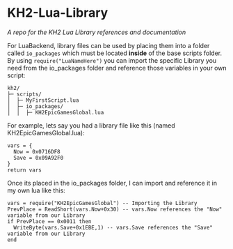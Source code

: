 # KH2-Lua-Library
*A repo for the KH2 Lua Library references and documentation*

For LuaBackend, library files can be used by placing them into a folder called `io_packages` which must be located **inside** of the base scripts folder. By using `require("LuaNameHere")` you can import the specific Library you need from the io_packages folder and reference those variables in your own script:
```
kh2/
├─ scripts/
│  ├─ MyFirstScript.lua
│  ├─ io_packages/
│  │  ├─ KH2EpicGamesGlobal.lua

```

For example, lets say you had a library file like this (named KH2EpicGamesGlobal.lua):
```
vars = {
  Now = 0x0716DF8
  Save = 0x09A92F0
}
return vars
```
Once its placed in the io_packages folder, I can import and reference it in my own lua like this:
```
vars = require("KH2EpicGamesGlobal") -- Importing the Library
PrevPlace = ReadShort(vars.Now+0x30) -- vars.Now references the "Now" variable from our Library
if PrevPlace == 0x0011 then
  WriteByte(vars.Save+0x1EBE,1) -- vars.Save references the "Save" variable from our Library
end
```

